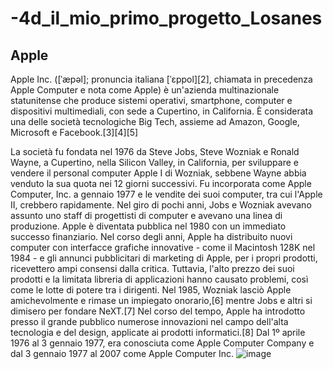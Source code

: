 # -4d_il_mio_primo_progetto_Losanes
## Apple
Apple Inc. ([ˈæpəl]; pronuncia italiana [ˈɛppol][2], chiamata in precedenza Apple Computer e nota come Apple) è un'azienda multinazionale statunitense che produce sistemi operativi, smartphone, computer e dispositivi multimediali, con sede a Cupertino, in California. È considerata una delle società tecnologiche Big Tech, assieme ad Amazon, Google, Microsoft e Facebook.[3][4][5]

La società fu fondata nel 1976 da Steve Jobs, Steve Wozniak e Ronald Wayne, a Cupertino, nella Silicon Valley, in California, per sviluppare e vendere il personal computer Apple I di Wozniak, sebbene Wayne abbia venduto la sua quota nei 12 giorni successivi. Fu incorporata come Apple Computer, Inc. a gennaio 1977 e le vendite dei suoi computer, tra cui l'Apple II, crebbero rapidamente. Nel giro di pochi anni, Jobs e Wozniak avevano assunto uno staff di progettisti di computer e avevano una linea di produzione. Apple è diventata pubblica nel 1980 con un immediato successo finanziario. Nel corso degli anni, Apple ha distribuito nuovi computer con interfacce grafiche innovative - come il Macintosh 128K nel 1984 - e gli annunci pubblicitari di marketing di Apple, per i propri prodotti, ricevettero ampi consensi dalla critica. Tuttavia, l'alto prezzo dei suoi prodotti e la limitata libreria di applicazioni hanno causato problemi, così come le lotte di potere tra i dirigenti. Nel 1985, Wozniak lasciò Apple amichevolmente e rimase un impiegato onorario,[6] mentre Jobs e altri si dimisero per fondare NeXT.[7] Nel corso del tempo, Apple ha introdotto presso il grande pubblico numerose innovazioni nel campo dell'alta tecnologia e del design, applicate ai prodotti informatici.[8] Dal 1º aprile 1976 al 3 gennaio 1977, era conosciuta come Apple Computer Company e dal 3 gennaio 1977 al 2007 come Apple Computer Inc.
![image](https://user-images.githubusercontent.com/92913205/138870069-48bcb80f-50ae-43b1-8acb-34a5e29a2f61.png)

